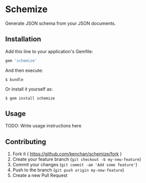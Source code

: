 # Schemize

Generate JSON schema from your JSON documents.

## Installation

Add this line to your application's Gemfile:

```ruby
gem 'schemize'
```

And then execute:

    $ bundle

Or install it yourself as:

    $ gem install schemize

## Usage

TODO: Write usage instructions here

## Contributing

1. Fork it ( https://github.com/kenchan/schemize/fork )
2. Create your feature branch (`git checkout -b my-new-feature`)
3. Commit your changes (`git commit -am 'Add some feature'`)
4. Push to the branch (`git push origin my-new-feature`)
5. Create a new Pull Request
